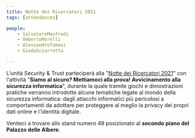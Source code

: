 ```yaml
---
title: Notte dei Ricercatori 2021
tags: [attendances]

people:
    - SalvatoreManfredi
    - UmbertoMorelli
    - AlessandroTomasi
    - GiadaSciarretta

---
```


L'unità Security & Trust parteciperà alla "[Notte dei Ricercatori 2021](https://www.muse.it/it/Esplora/Eventi-Attivita/Archivio/Pagine/La-Notte-dei-Ricercatori-2021.aspx)" con l'attività "**Siamo al sicuro? Mettiamoci alla prova! Avvicinamento alla sicurezza informatica**", durante la quale tramite giochi e dimostrazioni pratiche verranno introdotte alcune tematiche legate al mondo della sicurezza informatica: dagli attacchi informatici più pericolosi a comportamenti da adottare per proteggere al meglio la privacy dei propri dati online e l'identità digitale. 

Veniteci a trovare allo stand numero 49 posizionato al **secondo piano del Palazzo delle Albere**.

